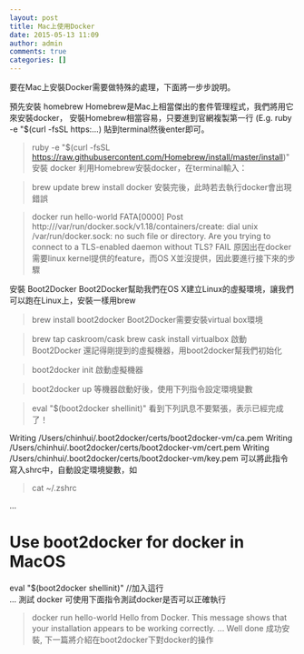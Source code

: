 ```yaml
---
layout: post
title: Mac上使用Docker
date: 2015-05-13 11:09
author: admin
comments: true
categories: []
---
```


要在Mac上安裝Docker需要做特殊的處理，下面將一步步說明。

預先安裝 homebrew
Homebrew是Mac上相當傑出的套件管理程式，我們將用它來安裝docker，
安裝Homebrew相當容易，只要進到官網複製第一行 (E.g. ruby -e "$(curl -fsSL https:...)
貼到terminal然後enter即可。

> ruby -e "$(curl -fsSL https://raw.githubusercontent.com/Homebrew/install/master/install)"
安裝 docker
利用Homebrew安裝docker，在terminal輸入：

> brew update
> brew install docker
安裝完後，此時若去執行docker會出現錯誤

> docker run hello-world
> FATA[0000] Post http:///var/run/docker.sock/v1.18/containers/create: dial unix /var/run/docker.sock: no such file or directory. Are you trying to connect to a TLS-enabled daemon without TLS? 
  FAIL
原因出在docker需要linux kernel提供的feature，而OS X並沒提供，因此要進行接下來的步驟

安裝 Boot2Docker
Boot2Docker幫助我們在OS X建立Linux的虛擬環境，讓我們可以跑在Linux上，安裝一樣用brew

> brew install boot2docker
Boot2Docker需要安裝virtual box環境

> brew tap caskroom/cask
> brew cask install virtualbox
啟動 Boot2Docker
還記得剛提到的虛擬機器，用boot2docker幫我們初始化

> boot2docker init
啟動虛擬機器

> boot2docker up
等機器啟動好後，使用下列指令設定環境變數

> eval "$(boot2docker shellinit)"
看到下列訊息不要緊張，表示已經完成了！

Writing /Users/chinhui/.boot2docker/certs/boot2docker-vm/ca.pem
Writing /Users/chinhui/.boot2docker/certs/boot2docker-vm/cert.pem
Writing /Users/chinhui/.boot2docker/certs/boot2docker-vm/key.pem
可以將此指令寫入shrc中，自動設定環境變數，如

> cat ~/.zshrc

  ...
  # Use boot2docker for docker in MacOS
  eval "$(boot2docker shellinit)"        //加入這行  
  ...
測試 docker
可使用下面指令測試docker是否可以正確執行

> docker run hello-world
  Hello from Docker.
  This message shows that your installation appears to be working correctly.
  ...
Well done 成功安裝, 下一篇將介紹在boot2docker下對docker的操作
